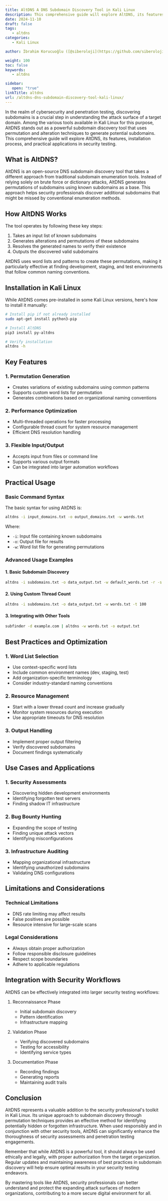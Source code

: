 ```yaml
---
title: AltDNS A DNS Subdomain Discovery Tool in Kali Linux
description: This comprehensive guide will explore AltDNS, its features, installation process, and practical applications in security testing.
date: 2024-11-10
draft: false
tags:
   - altdns
categories:
   - Kali Linux

author: İbrahim Korucuoğlu ([@siberoloji](https://github.com/siberoloji))

weight: 100
toc: false
keywords:
   - altdns

sidebar:
   open: "true"
linkTitle: altdns
url: /altdns-dns-subdomain-discovery-tool-kali-linux/
---
```


In the realm of cybersecurity and penetration testing, discovering subdomains is a crucial step in understanding the attack surface of a target domain. Among the various tools available in Kali Linux for this purpose, AltDNS stands out as a powerful subdomain discovery tool that uses permutation and alteration techniques to generate potential subdomains. This comprehensive guide will explore AltDNS, its features, installation process, and practical applications in security testing.

## What is AltDNS?

AltDNS is an open-source DNS subdomain discovery tool that takes a different approach from traditional subdomain enumeration tools. Instead of relying solely on brute force or dictionary attacks, AltDNS generates permutations of subdomains using known subdomains as a base. This approach helps security professionals discover additional subdomains that might be missed by conventional enumeration methods.

## How AltDNS Works

The tool operates by following these key steps:

1. Takes an input list of known subdomains
2. Generates alterations and permutations of these subdomains
3. Resolves the generated names to verify their existence
4. Outputs the discovered valid subdomains

AltDNS uses word lists and patterns to create these permutations, making it particularly effective at finding development, staging, and test environments that follow common naming conventions.

## Installation in Kali Linux

While AltDNS comes pre-installed in some Kali Linux versions, here's how to install it manually:

```bash
# Install pip if not already installed
sudo apt-get install python3-pip

# Install AltDNS
pip3 install py-altdns

# Verify installation
altdns -h
```

## Key Features

### 1. Permutation Generation

- Creates variations of existing subdomains using common patterns
- Supports custom word lists for permutation
- Generates combinations based on organizational naming conventions

### 2. Performance Optimization

- Multi-threaded operations for faster processing
- Configurable thread count for system resource management
- Efficient DNS resolution handling

### 3. Flexible Input/Output

- Accepts input from files or command line
- Supports various output formats
- Can be integrated into larger automation workflows

## Practical Usage

### Basic Command Syntax

The basic syntax for using AltDNS is:

```bash
altdns -i input_domains.txt -o output_domains.txt -w words.txt
```

Where:

- `-i`: Input file containing known subdomains
- `-o`: Output file for results
- `-w`: Word list file for generating permutations

### Advanced Usage Examples

#### 1. Basic Subdomain Discovery

```bash
altdns -i subdomains.txt -o data_output.txt -w default_words.txt -r -s results_output.txt
```

#### 2. Using Custom Thread Count

```bash
altdns -i subdomains.txt -o data_output.txt -w words.txt -t 100
```

#### 3. Integrating with Other Tools

```bash
subfinder -d example.com | altdns -w words.txt -o output.txt
```

## Best Practices and Optimization

### 1. Word List Selection

- Use context-specific word lists
- Include common environment names (dev, staging, test)
- Add organization-specific terminology
- Consider industry-standard naming conventions

### 2. Resource Management

- Start with a lower thread count and increase gradually
- Monitor system resources during execution
- Use appropriate timeouts for DNS resolution

### 3. Output Handling

- Implement proper output filtering
- Verify discovered subdomains
- Document findings systematically

## Use Cases and Applications

### 1. Security Assessments

- Discovering hidden development environments
- Identifying forgotten test servers
- Finding shadow IT infrastructure

### 2. Bug Bounty Hunting

- Expanding the scope of testing
- Finding unique attack vectors
- Identifying misconfigurations

### 3. Infrastructure Auditing

- Mapping organizational infrastructure
- Identifying unauthorized subdomains
- Validating DNS configurations

## Limitations and Considerations

### Technical Limitations

- DNS rate limiting may affect results
- False positives are possible
- Resource intensive for large-scale scans

### Legal Considerations

- Always obtain proper authorization
- Follow responsible disclosure guidelines
- Respect scope boundaries
- Adhere to applicable regulations

## Integration with Security Workflows

AltDNS can be effectively integrated into larger security testing workflows:

1. Reconnaissance Phase
   - Initial subdomain discovery
   - Pattern identification
   - Infrastructure mapping

2. Validation Phase
   - Verifying discovered subdomains
   - Testing for accessibility
   - Identifying service types

3. Documentation Phase
   - Recording findings
   - Generating reports
   - Maintaining audit trails

## Conclusion

AltDNS represents a valuable addition to the security professional's toolkit in Kali Linux. Its unique approach to subdomain discovery through permutation techniques provides an effective method for identifying potentially hidden or forgotten infrastructure. When used responsibly and in conjunction with other security tools, AltDNS can significantly enhance the thoroughness of security assessments and penetration testing engagements.

Remember that while AltDNS is a powerful tool, it should always be used ethically and legally, with proper authorization from the target organization. Regular updates and maintaining awareness of best practices in subdomain discovery will help ensure optimal results in your security testing endeavors.

By mastering tools like AltDNS, security professionals can better understand and protect the expanding attack surfaces of modern organizations, contributing to a more secure digital environment for all.
